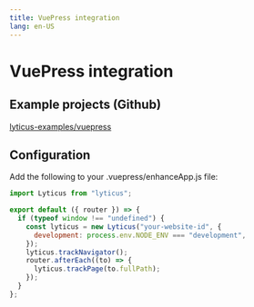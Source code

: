 ```yaml
---
title: VuePress integration
lang: en-US
---
```


# VuePress integration

## Example projects (Github)

[lyticus-examples/vuepress](https://github.com/lyticus/examples/tree/master/vuepresss)

## Configuration

Add the following to your .vuepress/enhanceApp.js file:

```javascript
import Lyticus from "lyticus";

export default ({ router }) => {
  if (typeof window !== "undefined") {
    const lyticus = new Lyticus("your-website-id", {
      development: process.env.NODE_ENV === "development",
    });
    lyticus.trackNavigator();
    router.afterEach((to) => {
      lyticus.trackPage(to.fullPath);
    });
  }
};
```
